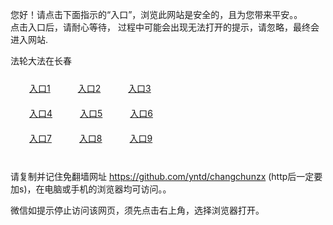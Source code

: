 您好！请点击下面指示的“入口”，浏览此网站是安全的，且为您带来平安。。 <br/>
点击入口后，请耐心等待， 过程中可能会出现无法打开的提示，请忽略，最终会进入网站. </br>

法轮大法在长春<br/>
<div style="padding:10px"><a style="margin:20px" target="_blank" href="https://di39uxq9qnvr5.cloudfront.net/2Qpsp?rckrupd" id="ccLink1" rel="nofollow">入口1</a> <a target="_blank" style="margin:20px" href="https://d1y7zql6xgsv3j.cloudfront.net/2Qpsp?gkypk" id="ccLink2" rel="nofollow">入口2</a> <a style="margin:20px" target="_blank" href="https://d3eg85n8v3b62c.cloudfront.net/2Qpsp?itzokaix" id="ccLink3" rel="nofollow">入口3</a></div>

<div style="padding:10px" ><a style="margin:20px" target="_blank" href="https://di39uxq9qnvr5.cloudfront.net/2Qpsp?rckrupd" id="ccLink4" rel="nofollow">入口4</a> <a style="margin:20px" href="https://d1y7zql6xgsv3j.cloudfront.net/2Qpsp?gkypk" target="_blank" id="ccLink5" rel="nofollow">入口5</a> <a style="margin:20px" href="https://d3eg85n8v3b62c.cloudfront.net/2Qpsp?itzokaix" target="_blank" id="ccLink6" rel="nofollow">入口6</a></div>

<div style="padding:10px"><a style="margin:20px" target="_blank" href="https://di39uxq9qnvr5.cloudfront.net/2Qpsp?rckrupd" id="ccLink7" rel="nofollow">入口7</a> <a style="margin:20px" href="https://d1y7zql6xgsv3j.cloudfront.net/2Qpsp?gkypk" target="_blank" id="ccLink8" rel="nofollow">入口8</a> <a style="margin:20px" target="_blank" href="https://d3eg85n8v3b62c.cloudfront.net/2Qpsp?itzokaix" id="ccLink9" rel="nofollow">入口9</a></div>

<br/>



请复制并记住免翻墙网址 https://github.com/yntd/changchunzx (http后一定要加s)，在电脑或手机的浏览器均可访问。。<br/>

微信如提示停止访问该网页，须先点击右上角，选择浏览器打开。
